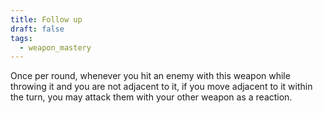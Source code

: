 ```yaml
---
title: Follow up
draft: false
tags:
  - weapon_mastery
---
```

Once per round, whenever you hit an enemy with this weapon while throwing it and you are not adjacent to it, if you move adjacent to it within the turn, you may attack them with your other weapon as a reaction.